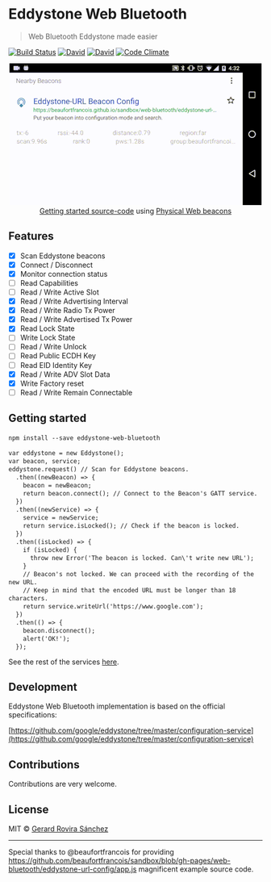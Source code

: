 # Eddystone Web Bluetooth

> Web Bluetooth Eddystone made easier

[![Build Status](https://travis-ci.org/zurfyx/eddystone-web-bluetooth.svg?branch=master)](https://travis-ci.org/zurfyx/eddystone-web-bluetooth)
[![David](https://david-dm.org/zurfyx/eddystone-web-bluetooth.svg)](https://david-dm.org/zurfyx/eddystone-web-bluetooth)
[![David](https://david-dm.org/zurfyx/eddystone-web-bluetooth/dev-status.svg)](https://david-dm.org/zurfyx/eddystone-web-bluetooth#info=devDependencies)
[![Code Climate](https://codeclimate.com/github/zurfyx/eddystone-web-bluetooth/badges/gpa.svg)](https://codeclimate.com/github/zurfyx/eddystone-web-bluetooth)

<p align="center">
  <img src="./assets/demo.gif" width="500" /><br />
  <a href="#getting-started">Getting started source-code</a> using <a href="https://twitter.com/ThePhysicalWeb/status/770262699766755329">Physical Web beacons</a>
</p>

## Features

- [x] Scan Eddystone beacons
- [x] Connect / Disconnect
- [x] Monitor connection status
- [ ] Read Capabilities
- [ ] Read / Write Active Slot
- [x] Read / Write Advertising Interval
- [x] Read / Write Radio Tx Power
- [x] Read / Write Advertised Tx Power
- [x] Read Lock State
- [ ] Write Lock State
- [ ] Read / Write Unlock
- [ ] Read Public ECDH Key
- [ ] Read EID Identity Key
- [x] Read / Write ADV Slot Data
- [x] Write Factory reset
- [ ] Read / Write Remain Connectable

## Getting started

```
npm install --save eddystone-web-bluetooth
```

```
var eddystone = new Eddystone();
var beacon, service;
eddystone.request() // Scan for Eddystone beacons.
  .then((newBeacon) => {
    beacon = newBeacon;
    return beacon.connect(); // Connect to the Beacon's GATT service.
  })
  .then((newService) => {
    service = newService;
    return service.isLocked(); // Check if the beacon is locked.
  })
  .then((isLocked) => {
    if (isLocked) {
      throw new Error('The beacon is locked. Can\'t write new URL');
    }
    // Beacon's not locked. We can proceed with the recording of the new URL.
    // Keep in mind that the encoded URL must be longer than 18 characters.
    return service.writeUrl('https://www.google.com');
  })
  .then(() => {
    beacon.disconnect();
    alert('OK!');
  });
```

See the rest of the services [here](https://github.com/zurfyx/eddystone-web-bluetooth/blob/master/src/beacon/BeaconService.ts).

## Development

Eddystone Web Bluetooth implementation is based on the official specifications:

[https://github.com/google/eddystone/tree/master/configuration-service](https://github.com/google/eddystone/tree/master/configuration-service)

## Contributions

Contributions are very welcome.

## License

MIT © [Gerard Rovira Sánchez](//zurfyx.com)

----

Special thanks to @beaufortfrancois for providing https://github.com/beaufortfrancois/sandbox/blob/gh-pages/web-bluetooth/eddystone-url-config/app.js magnificent example source code.